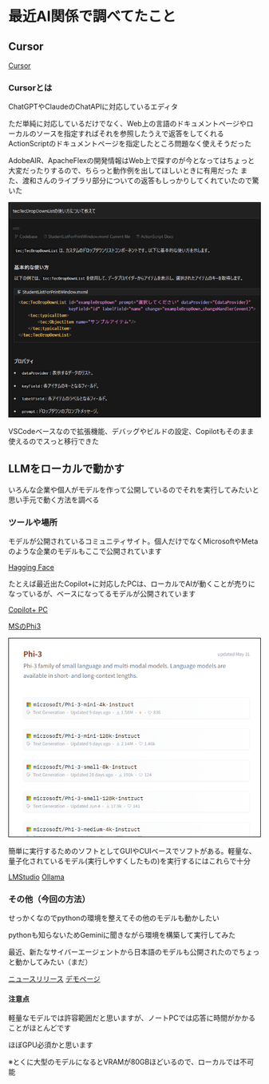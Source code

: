 <style>
	img {
		border: 1px solid #000;
	}
</style>

# 最近AI関係で調べてたこと

## Cursor

[Cursor](https://www.cursor.com/)

### Cursorとは

ChatGPTやClaudeのChatAPIに対応しているエディタ

ただ単純に対応しているだけでなく、Web上の言語のドキュメントページやローカルのソースを指定すればそれを参照したうえで返答をしてくれる
ActionScriptのドキュメントページを指定したところ問題なく使えそうだった

AdobeAIR、ApacheFlexの開発情報はWeb上で探すのが今となってはちょっと大変だったりするので、ちらっと動作例を出してほしいときに有用だった
また、渡和さんのライブラリ部分についての返答もしっかりしてくれていたので驚いた

![CursorでAirplasのことを聞く](./images/cursor_airplas.png)

VSCodeベースなので拡張機能、デバッグやビルドの設定、Copilotもそのまま使えるのでスっと移行できた

## LLMをローカルで動かす

いろんな企業や個人がモデルを作って公開しているのでそれを実行してみたいと思い手元で動く方法を調べる

### ツールや場所

モデルが公開されているコミュニティサイト。個人だけでなくMicrosoftやMetaのような企業のモデルもここで公開されています

[Hagging Face](https://huggingface.co/)

たとえば最近出たCopilot+に対応したPCは、ローカルでAIが動くことが売りになっているが、ベースになってるモデルが公開されています

[Copilot+ PC](https://www.microsoft.com/ja-jp/windows/copilot-plus-pcs?r=1)

[MSのPhi3](https://huggingface.co/collections/microsoft/phi-3-6626e15e9585a200d2d761e3)

![Phi3](./images/hagging-phi3.png)

簡単に実行するためのソフトとしてGUIやCUIベースでソフトがある。軽量な、量子化されているモデル(実行しやすくしたもの)を実行するにはこれらで十分

[LMStudio](https://lmstudio.ai/)
[Ollama](https://ollama.com/)

### その他（今回の方法）

せっかくなのでpythonの環境を整えてその他のモデルも動かしたい

pythonも知らないためGeminiに聞きながら環境を構築して実行してみた

最近、新たなサイバーエージェントから日本語のモデルも公開されたのでちょっと動かしてみたい（まだ）

[ニュースリリース](https://www.cyberagent.co.jp/news/detail/id=30463)
[デモページ](https://huggingface.co/spaces/cyberagent/calm3-22b-chat-demo)

#### 注意点

軽量なモデルでは許容範囲だと思いますが、ノートPCでは応答に時間がかかることがほとんどです

ほぼGPU必須かと思います

※とくに大型のモデルになるとVRAMが80GBほどいるので、ローカルでは不可能


